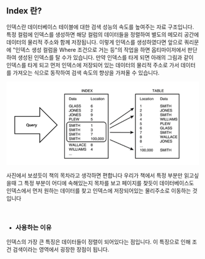 ## Index 란?

인덱스란 데이터베이스 테이블에 대한 검색 성능의 속도를 높여주는 자료 구조입니다. 특정 컬럼에 인덱스를 생성하면 해당 컬럼의 데이터들을 정렬하여 별도의 메모리 공간에 데이터의 물리적 주소와 함께 저장됩니다. 이렇게 인덱스를 생성하였다면 앞으로 쿼리문에 "인덱스 생성 컬럼을 Where 조건으로 거는 등"의 작업을 하면 옵티마이저에서 판단하여 생성된 인덱스를 탈 수가 있습니다. 만약 인덱스를 타게 되면 아래의 그림과 같이 인덱스를 타게 되고 먼저 인덱스에 저장되어 있는 데이터의 물리적 주소로 가서 데이터를 가져오는 식으로 동작하여 검색 속도의 향상을 가져올 수 있습니다.

![](/img/index.png)

사진에서 보셨듯이 책의 목차라고 생각하면 편합니다 우리가 책에서 특정 부분만 읽고싶을때 그 특정 부분이 어디에 속해있는지 목차를 보고 페이지를 찾듯이 데이터베이스도 인덱스에서 먼저 원하는 데이터를 찾고 인덱스에 저장되어있는 물리주소로 이동하는 것 입니다 

<br>

* ### 사용하는 이유
인덱스의 가장 큰 특징은 데이터들이 정렬이 되어있다는 점입니다. 이 특징으로 인해 조건 검색이라는 영역에서 굉장한 장점이 됩니다.
